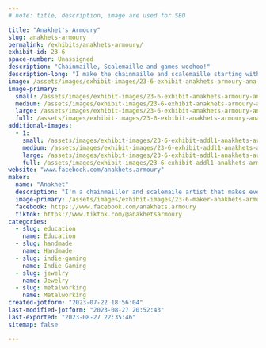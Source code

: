 ```yaml
---
# note: title, description, image are used for SEO

title: "Anakhet's Armoury"
slug: anakhets-armoury
permalink: /exhibits/anakhets-armoury/
exhibit-id: 23-6
space-number: Unassigned
description: "Chainmaille, Scalemaille and games woohoo!"
description-long: "I make the chainmaille and scalemaille starting with just a pile of supplies, two pliers, and my own ideas. The Abandons is a game my husband developed in college while getting a degree in architecture. "
image: /assets/images/exhibit-images/23-6-exhibit-anakhets-armoury-ana-at-metro-large.jpg
image-primary: 
  small: /assets/images/exhibit-images/23-6-exhibit-anakhets-armoury-ana-at-metro-small.jpg
  medium: /assets/images/exhibit-images/23-6-exhibit-anakhets-armoury-ana-at-metro-medium.jpg
  large: /assets/images/exhibit-images/23-6-exhibit-anakhets-armoury-ana-at-metro-large.jpg
  full: /assets/images/exhibit-images/23-6-exhibit-anakhets-armoury-ana-at-metro-full.jpg
additional-images: 
  - 1:
    small: /assets/images/exhibit-images/23-6-exhibit-addl1-anakhets-armoury-273524380-364322412361776-2221735605355788464-n-small.jpg
    medium: /assets/images/exhibit-images/23-6-exhibit-addl1-anakhets-armoury-273524380-364322412361776-2221735605355788464-n-medium.jpg
    large: /assets/images/exhibit-images/23-6-exhibit-addl1-anakhets-armoury-273524380-364322412361776-2221735605355788464-n-large.jpg
    full: /assets/images/exhibit-images/23-6-exhibit-addl1-anakhets-armoury-273524380-364322412361776-2221735605355788464-n-full.jpg
website: "www.facebook.com/anakhets.armoury"
maker: 
  name: "Anakhet"
  description: "I'm a chainmailler and scalemaile artist that makes everything from modern pretties to historical recreations. I got my first pair of pliers around age 7 and started with just doing quick repairs during renfaires. Now 30 years later I'm making new items and even doing wire to rivet historical maile! "
  image-primary: /assets/images/exhibit-images/23-6-maker-anakhets-armoury-anakhet-the-smith-medium.jpg
  facebook: https://www.facebook.com/anakhets.armoury
  tiktok: https://www.tiktok.com/@anakhetsarmoury
categories: 
  - slug: education
    name: Education
  - slug: handmade
    name: Handmade
  - slug: indie-gaming
    name: Indie Gaming
  - slug: jewelry
    name: Jewelry
  - slug: metalworking
    name: Metalworking
created-jotform: "2023-07-22 18:56:04"
last-modified-jotform: "2023-08-27 20:52:43"
last-exported: "2023-08-27 22:35:46"
sitemap: false

---
```

